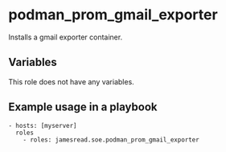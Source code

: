 # podman_prom_gmail_exporter

Installs a gmail exporter container.
## Variables
This role does not have any variables.


## Example usage in a playbook

```
- hosts: [myserver]
  roles
    - roles: jamesread.soe.podman_prom_gmail_exporter
```
